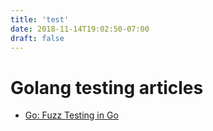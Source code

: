 ```yaml
---
title: 'test'
date: 2018-11-14T19:02:50-07:00
draft: false
---
```


# Golang testing articles

* [Go: Fuzz Testing in Go](https://medium.com/a-journey-with-go/go-fuzz-testing-in-go-deb36abc971f)